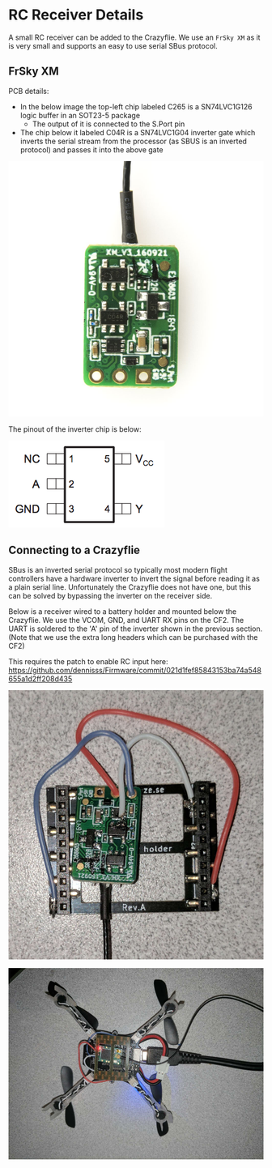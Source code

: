 RC Receiver Details
===================

A small RC receiver can be added to the Crazyflie. We use an `FrSky XM` as it is very small and supports an easy to use serial SBus protocol.

FrSky XM
---------

PCB details:
- In the below image the top-left chip labeled C265 is a SN74LVC1G126 logic buffer in an SOT23-5 package
	- The output of it is connected to the S.Port pin
- The chip below it labeled C04R is a SN74LVC1G04 inverter gate which inverts the serial stream from the processor (as SBUS is an inverted protocol) and passes it into the above gate

![](frsky_xm_back.jpg)


The pinout of the inverter chip is below:

![](inverter_pinout.png)


Connecting to a Crazyflie
-------------------------

SBus is an inverted serial protocol so typically most modern flight controllers have a hardware inverter to invert the signal before reading it as a plain serial line. Unfortunately the Crazyflie does not have one, but this can be solved by bypassing the inverter on the receiver side.

Below is a receiver wired to a battery holder and mounted below the Crazyflie. We use the VCOM, GND, and UART RX pins on the CF2. The UART is soldered to the 'A' pin of the inverter shown in the previous section. (Note that we use the extra long headers which can be purchased with the CF2)

This requires the patch to enable RC input here: https://github.com/dennisss/Firmware/commit/021d1fef85843153ba74a548655a1d2ff208d435

![](cf2_frsky_xm_soldering.jpg)

![](cf2_rc_bottom.jpg)
